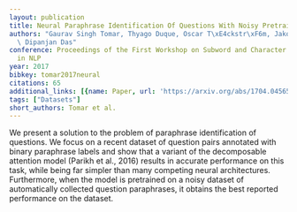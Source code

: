 ```yaml
---
layout: publication
title: Neural Paraphrase Identification Of Questions With Noisy Pretraining
authors: "Gaurav Singh Tomar, Thyago Duque, Oscar T\xE4ckstr\xF6m, Jakob Uszkoreit,\
  \ Dipanjan Das"
conference: Proceedings of the First Workshop on Subword and Character Level Models
  in NLP
year: 2017
bibkey: tomar2017neural
citations: 65
additional_links: [{name: Paper, url: 'https://arxiv.org/abs/1704.04565'}]
tags: ["Datasets"]
short_authors: Tomar et al.
---
```

We present a solution to the problem of paraphrase identification of
questions. We focus on a recent dataset of question pairs annotated with binary
paraphrase labels and show that a variant of the decomposable attention model
(Parikh et al., 2016) results in accurate performance on this task, while being
far simpler than many competing neural architectures. Furthermore, when the
model is pretrained on a noisy dataset of automatically collected question
paraphrases, it obtains the best reported performance on the dataset.